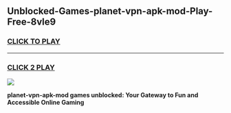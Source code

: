 
## Unblocked-Games-planet-vpn-apk-mod-Play-Free-8vle9
<h3>
<a href="https://premium76.site?title=planet-vpn-apk-mod&ref=10A">CLICK TO PLAY</a></h3>
<hr>

<h3>
<a href="https://premium76.site?title=planet-vpn-apk-mod&ref=10A">CLICK 2 PLAY</a>
  
</h3>

<a href="https://premium76.site?title=planet-vpn-apk-mod&ref=10A"><img src="https://clearcache.store/games.png"></a>


**planet-vpn-apk-mod games unblocked: Your Gateway to Fun and Accessible Online Gaming**
